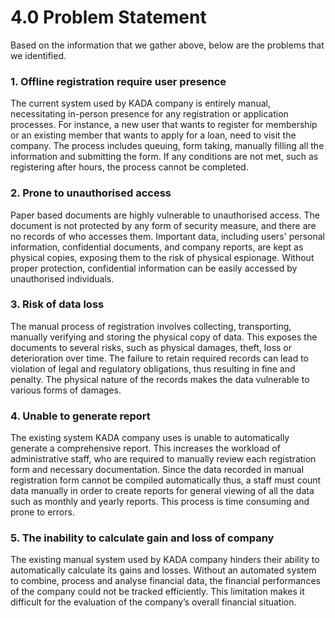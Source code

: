 # 4.0 Problem Statement
Based on the information that we gather above, below are the problems that we identified.

### 1. Offline registration require user presence
The current system used by KADA company is entirely manual, necessitating in-person presence for any registration or application processes. For instance, a new user that wants to register for membership or an existing member that wants to apply for a loan, need to visit the company. The process includes queuing, form taking, manually filling all the information and submitting the form. If any conditions are not met, such as registering after hours, the process cannot be completed.

### 2. Prone to unauthorised access 
Paper based documents are highly vulnerable to unauthorised access. The document is not protected by any form of security measure, and there are no records of who accesses them. Important data, including users' personal information, confidential documents, and company reports, are kept as physical copies, exposing them to the risk of physical espionage. Without proper protection, confidential information can be easily accessed by unauthorised individuals.

### 3. Risk of data loss
The manual process of registration involves collecting, transporting, manually verifying and storing the physical copy of data. This exposes the documents to several risks, such as physical damages, theft, loss or deterioration over time. The failure to retain required records can lead to violation of legal and regulatory obligations, thus resulting in fine and penalty. The physical nature of the records makes the data vulnerable to various forms of damages.

### 4. Unable to generate report
The existing system KADA company uses is unable to automatically generate a comprehensive report. This increases the workload of administrative staff, who are required to manually review each registration form and necessary documentation. Since the data recorded in manual registration form cannot be compiled automatically thus, a staff must count data manually in order to create reports for general viewing of all the data such as monthly and yearly reports. This process is time consuming and prone to errors.

### 5. The inability to calculate gain and loss of company
The existing manual system used by KADA company hinders their ability to automatically calculate its gains and losses. Without an automated system to combine, process and analyse financial data, the financial performances of the company could not be tracked efficiently. This limitation makes it difficult for the evaluation of the company’s overall financial situation.

